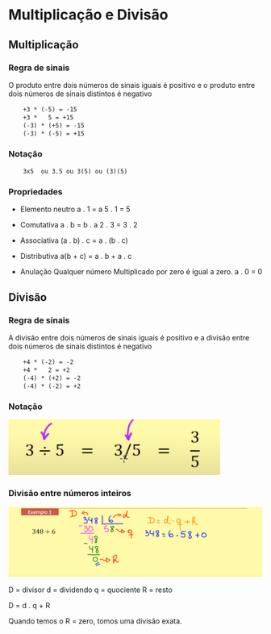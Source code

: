 # Multiplicação e Divisão

## Multiplicação
### Regra de sinais
O produto entre dois números de sinais iguais é positivo e o produto entre dois números de sinais distintos é negativo

        +3 * (-5) = -15
        +3 *   5 = +15
        (-3) * (+5) = -15
        (-3) * (-5) = +15

### Notação
        3x5  ou 3.5 ou 3(5) ou (3)(5)


### Propriedades
- Elemento neutro
                a . 1 = a
                5 . 1 = 5

- Comutativa
                a . b = b . a
                2 . 3 = 3 . 2

- Associativa
                (a . b) . c = a . (b . c)

- Distributiva
                a(b + c) = a . b  + a . c

- Anulação
Qualquer número Multiplicado por zero é igual a zero.
                a . 0 = 0

## Divisão
### Regra de sinais
A divisão entre dois números de sinais iguais é positivo e a divisão entre dois números de sinais distintos é negativo

        +4 * (-2) = -2
        +4 *   2 = +2
        (-4) * (+2) = -2
        (-4) * (-2) = +2

### Notação

![2023-07-14_06-31.png](img/2023-07-14_06-31.png)

### Divisão entre números inteiros

![2023-07-14_06-41.png](img/2023-07-14_06-41.png)

D = divisor
d = dividendo
q = quociente
R = resto

D = d . q + R

Quando temos o R = zero, tomos uma divisão exata.
